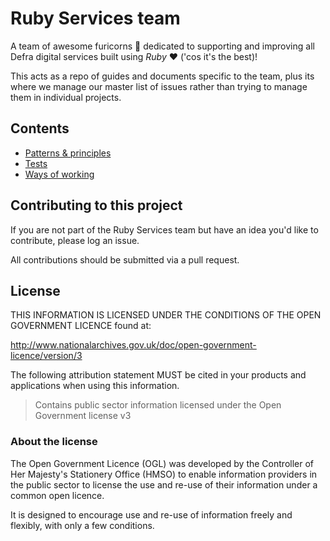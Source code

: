 # Ruby Services team

A team of awesome furicorns 🦄 dedicated to supporting and improving all Defra digital services built using *Ruby* ❤️ ('cos it's the best)!

This acts as a repo of guides and documents specific to the team, plus its where we manage our master list of issues rather than trying to manage them in individual projects.

## Contents

- [Patterns & principles](patterns_and_principles.md)
- [Tests](tests.md)
- [Ways of working](ways_of_working.md)

## Contributing to this project

If you are not part of the Ruby Services team but have an idea you'd like to contribute, please log an issue.

All contributions should be submitted via a pull request.

## License

THIS INFORMATION IS LICENSED UNDER THE CONDITIONS OF THE OPEN GOVERNMENT LICENCE found at:

<http://www.nationalarchives.gov.uk/doc/open-government-licence/version/3>

The following attribution statement MUST be cited in your products and applications when using this information.

>Contains public sector information licensed under the Open Government license v3

### About the license

The Open Government Licence (OGL) was developed by the Controller of Her Majesty's Stationery Office (HMSO) to enable information providers in the public sector to license the use and re-use of their information under a common open licence.

It is designed to encourage use and re-use of information freely and flexibly, with only a few conditions.
